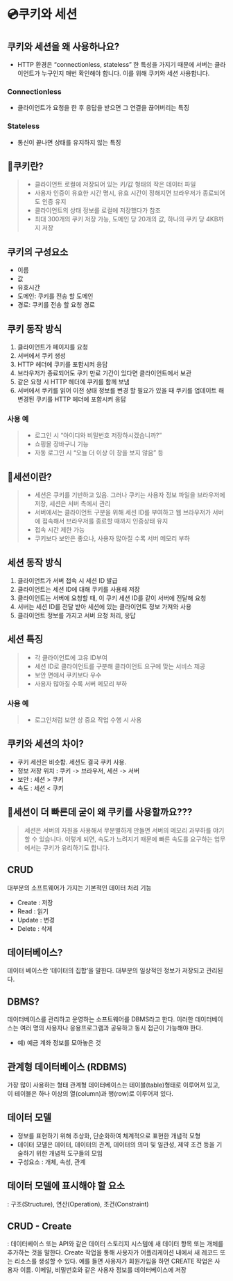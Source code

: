 # 💿쿠키와 세션
## 쿠키와 세션을 왜 사용하나요?
- HTTP 환경은 “connectionless, stateless” 한 특성을 가지기 때문에 서버는 클라이언트가 누구인지 매번 확인해야 합니다. 이를 위해 쿠키와 세션 사용합니다.
### Connectionless
- 클라이언트가 요청을 한 후 응답을 받으면 그 연결을 끊어버리는 특징
### Stateless
- 통신이 끝나면 상태를 유지하지 않는 특징

## 🍪쿠키란?
> - 클라이언트 로컬에 저장되어 있는 키/값 형태의 작은 데이터 파일
> - 사용자 인증이 유효한 시간 명시, 유효 시간이 정해지면 브라우저가 종료되어도 인증 유지
> - 클라이언트의 상태 정보를 로컬에 저장했다가 참조
> - 최대 300개의 쿠키 저장 가능, 도메인 당 20개의 값, 하나의 쿠키 당 4KB까지 저장

## 쿠키의 구성요소
- 이름
- 값
- 유효시간
- 도메인: 쿠키를 전송 할 도메인
- 경로: 쿠키를 전송 할 요청 경로

## 쿠키 동작 방식
1. 클라이언트가 페이지를 요청
2. 서버에서 쿠키 생성
3. HTTP 헤더에 쿠키를 포함시켜 응답
4. 브라우저가 종료되어도 쿠키 만료 기간이 있다면 클라이언트에서 보관
5. 같은 요청 시 HTTP 헤더에 쿠키를 함께 보냄
6. 서버에서 쿠키를 읽어 이전 상태 정보를 변경 할 필요가 있을 때 쿠키를 업데이트 해 변경된 쿠키를 HTTP 헤더에 포함시켜 응답

### 사용 예
> - 로그인 시 “아이디와 비밀번호 저장하시겠습니까?”
> - 쇼핑몰 장바구니 기능
> - 자동 로그인 시 “오늘 더 이상 이 창을 보지 않음” 등

## 🍫세션이란?
> -  세션은 쿠키를 기반하고 있음. 그러나 쿠키는 사용자 정보 파일을 브라우저에 저장, 세션은 서버 측에서 관리
> - 서버에서는 클라이언트 구분을 위해 세션 ID를 부여하고 웹 브라우저가 서버에 접속해서 브라우저를 종료할 때까지 인증상태 유지
> - 접속 시간 제한 가능
> - 쿠키보다 보안은 좋으나, 사용자 많아질 수록 서버 메모리 부하

## 세션 동작 방식
1. 클라이언트가 서버 접속 시 세션 ID 발급
2. 클라이언트는 세션 ID에 대해 쿠키를 사용해 저장
3. 클라이언트는 서버에 요청할 때, 이 쿠키 세션 ID를 같이 서버에 전달해 요청
4. 서버는 세션 ID를 전달 받아 세션에 있는 클라이언트 정보 가져와 사용
5. 클라이언트 정보를 가지고 서버 요청 처리, 응답

## 세션 특징
> - 각 클라이언트에 고유 ID부여
> - 세션 ID로 클라이언트를 구분해 클라이언트 요구에 맞는 서비스 제공
> - 보안 면에서 쿠키보다 우수
> -  사용자 많아질 수록 서버 메모리 부하

### 사용 예
> - 로그인처럼 보안 상 중요 작업 수행 시 사용

## 쿠키와 세션의 차이?
- 쿠키 세션은 비슷함. 세션도 결국 쿠키 사용.
- 정보 저장 위치 : 쿠키 -> 브라우저, 세션 -> 서버
- 보안 : 세션 > 쿠키
- 속도 : 세션 < 쿠키

## 🍭세션이 더 빠른데 굳이 왜 쿠키를 사용할까요???
> 세션은 서버의 자원을 사용해서 무분별하게 만들면 서버의 메모리 과부하를 야기할 수 있습니다. 이렇게 되면, 속도가 느려지기 때문에 빠른 속도를 요구하는 업무에서는 쿠키가 유리하기도 합니다.

## CRUD
대부분의 소프트웨어가 가지는 기본적인 데이터 처리 기능

- Create : 저장
- Read : 읽기
- Update : 변경
- Delete : 삭제

## 데이터베이스?
데이터 베이스란 ‘데이터의 집합’을 말한다.
대부분의 일상적인 정보가 저장되고 관리된다.

## DBMS?
데이터베이스를 관리하고 운영하는 소프트웨어를 DBMS라고 한다. 이러한 데이터베이스는 여러 명의 사용자나 응용프로그램과 공유하고 동시 접근이 가능해야 한다.
- 예) 예금 계좌 정보를 모아놓은 것

## 관계형 데이터베이스 (RDBMS)
가장 많이 사용하는 형태
관계형 데이터베이스는 테이블(table)형태로 이루어져 있고, 이 테이블은 하나 이상의 열(column)과 행(row)로 이루어져 있다.

## 데이터 모델
- 정보를 표현하기 위해 추상화, 단순화하여 체계적으로 표현한 개념적 모형
- 데이터 모델은 데이터, 데이터의 관계, 데이터의 의미 및 일관성, 제약 조건 등을 기술하기 위한 개념적 도구들의 모임
- 구성요소 : 개체, 속성, 관계

## 데이터 모델에 표시해야 할 요소
: 구조(Structure), 연산(Operation), 조건(Constraint)

## CRUD - Create
: 데이터베이스 또는 API와 같은 데이터 스토리지 시스템에 새 데이터 항목 또는 개체를 추가하는 것을 말한다. Create 작업을 통해 사용자가 어플리케이션 내에서 새 레코드 또는 리소스를 생성할 수 있다.
예를 들면 사용자가 회원가입을 하면 CREATE 작업은 사용자 이름. 이메일, 비밀번호와 같은 사용자 정보를 데이터베이스에 저장

